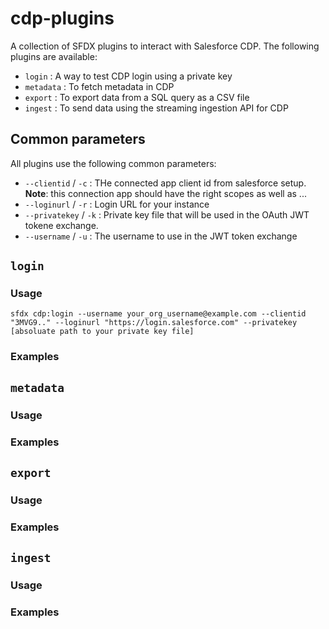 cdp-plugins
===============



A collection of SFDX plugins to interact with Salesforce CDP. The following plugins are available:

- `login` : A way to test CDP login using a private key 
- `metadata` : To fetch metadata in CDP
- `export` : To export data from a SQL query as a CSV file
- `ingest` : To send data using the streaming ingestion API for CDP

## Common parameters

All plugins use the following common parameters:

- `--clientid` / `-c` : THe connected app client id from salesforce setup. __Note__: this connection app should have the right scopes as well as ...
- `--loginurl` / `-r` : Login URL for your instance
- `--privatekey`  / `-k` : Private key file that will be used in the OAuth JWT tokene exchange.
- `--username` / `-u` : The username to use in the JWT token exchange

## `login`

### Usage

```
sfdx cdp:login --username your_org_username@example.com --clientid "3MVG9.." --loginurl "https://login.salesforce.com" --privatekey [absoluate path to your private key file]

```

### Examples


## `metadata`

### Usage

### Examples


## `export`

### Usage

### Examples

## `ingest`

### Usage

### Examples
